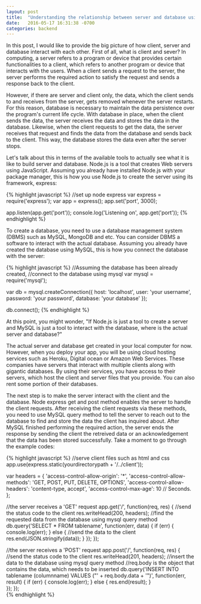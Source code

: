 ```yaml
---
layout: post
title:  "Understanding the relationship between server and database using Node.js and MySQL"
date:   2016-05-17 16:31:38 -0700
categories: backend 
---
```


In this post, I would like to provide the big picture of how client, server and database interact with each other. First of all, what is client and sever? In computing, a server refers to a program or device that provides certain functionalities to a client, which refers to another program or device that interacts with the users. When a client sends a request to the server, the server performs the required action to satisfy the request and sends a response back to the client. 

However, if there are server and client only, the data, which the client sends to and receives from the server, gets removed whenever the server restarts. For this reason, database is necessary to maintain the data persistence over the program's current life cycle. With database in place, when the client sends the data, the server receives the data and stores the data in the database. Likewise, when the client requests to get the data, the server receives that request and finds the data from the database and sends back to the client. This way, the database stores the data even after the server stops.      

Let's talk about this in terms of the available tools to actually see what it is like to build server and database. Node.js is a tool that creates Web servers using JavaScript. Assuming you already have installed Node.js with your package manager, this is how you use Node.js to create the server using its framework, express:

{% highlight javascript %}
//set up node express
var express = require('express');
var app = express();
app.set('port', 3000);

app.listen(app.get('port'));
console.log('Listening on', app.get('port'));
{% endhighlight %}

To create a database, you need to use a database management system (DBMS) such as MySQL, MongoDB and etc. You can consider DBMS a software to interact with the actual database. Assuming you already have created the database using MySQL, this is how you connect the database with the server:     

{% highlight javascript %}
//Assuming the database has been already created,
//connect to the database using mysql 
var mysql = require('mysql');

var db = mysql.createConnection({
	host: 'localhost',
	user: 'your username',
    password: 'your password',
    database: 'your database'
});

db.connect();
{% endhighlight %}

At this point, you might wonder, "If Node.js is just a tool to create a server and MySQL is just a tool to interact with the database, where is the actual server and database?"

The actual server and database get created in your local computer for now. However, when you deploy your app, you will be using cloud hosting services such as Heroku, Digital ocean or Amazon Web Services. These companies have servers that interact with multiple clients along with gigantic databases. By using their services, you have access to their servers, which host the client and server files that you provide. You can also rent some portion of their databases. 

The next step is to make the server interact with the client and the database. Node express get and post method enables the server to handle the client requests. After receiving the client requests via these methods, you need to use MySQL query method to tell the server to reach out to the database to find and store the data the client has inquired about. After MySQL finished performing the required action, the server ends the response by sending the client the retreived data or an acknowledgement that the data has been stored successfully. Take a moment to go through the example codes:

{% highlight javascript %}
//serve client files such as html and css
app.use(express.static(yourdirectorypath + '/../client'));

var headers = {
    'access-control-allow-origin': '*',
    'access-control-allow-methods': 'GET, POST, PUT, DELETE, OPTIONS',
    'access-control-allow-headers': 'content-type, accept',
    'access-control-max-age': 10 // Seconds.
};

//the server receives a 'GET' request
app.get('/', function(req, res) {
	//send the status code to the client
    res.writeHead(200, headers);
    //find the requested data from the database using mysql query method
    db.query('SELECT * FROM tablename', function(err, data) {
        if (err) {
        	console.log(err);
        } else {
        	//send the data to the client
        	res.end(JSON.stringify(data));
    	}
    });
});    

//the server receives a 'POST' request
app.post('/', function(req, res) {
	//send the status code to the client
    res.writeHead(201, headers);
    //insert the data to the database using mysql query method
    //req.body is the object that contains the data, which needs to be inserted 
    db.query('INSERT INTO tablename (columnname) VALUES ("' + req.body.data + '")', function(err, result) {
        if (err) {
        	console.log(err);
        } else {
        	res.end(result);
        }	
    });
});   
{% endhighlight %}

